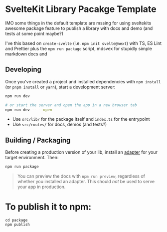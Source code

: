 # SvelteKit Library Pacakge Template

IMO some things in the default template are mssing for using sveltekits awesome package feature to publish a library with docs and demo (and tests at some point maybe?)

I've this based on `create-svelte` (i.e. `npm init svelte@next`) with TS, ES Lint and Prettier plus the `npm run package` script, mdsvex for stupidly simple markdown docs and 


## Developing

Once you've created a project and installed dependencies with `npm install` (or `pnpm install` or `yarn`), start a development server:

```bash
npm run dev

# or start the server and open the app in a new browser tab
npm run dev -- --open
```

* Use `src/lib/` for the package itself and `index.ts` for the entrypoint
* Use `src/routes/` for docs, demos (and tests?)

## Building / Packaging

Before creating a production version of your lib, install an [adapter](https://kit.svelte.dev/docs#adapters) for your target environment. Then:

```bash
npm run package
```

> You can preview the docs with `npm run preview`, regardless of whether you installed an adapter. This should _not_ be used to serve your app in production.

 # To publish it to npm:
```
cd package
npm publish
``` 
